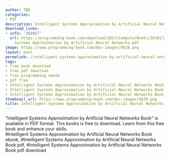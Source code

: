 ```yaml
---
author: TBD
categories:
- PDF
description: Intelligent Systems Approximation by Artificial Neural Networks Book
download_links:
- info: '261017'
  url: https://programming-book.com/download/2017/ComputerBooks/261017/Intelligent
    Systems Approximation by Artificial Neural Networks.pdf
image: https://www.programming-book.com/doc-images/9620.png
layout: post
permalink: /intelligent-systems-approximation-by-artificial-neural-networks-book.html
tags:
- free book download
- free pdf download
- free programming ebook
- pdf free
- Intelligent Systems Approximation by Artificial Neural Networks Book ebook
- Intelligent Systems Approximation by Artificial Neural Networks Book pdf
- Intelligent Systems Approximation by Artificial Neural Networks Book pdf download
thumbnail_url: https://www.programming-book.com/doc-images/9620.png
title: Intelligent Systems Approximation by Artificial Neural Networks Book
---
```


 
<div class="item-desc text-justify">
  "Intelligent Systems Approximation by Artificial Neural Networks Book" is available in PDF format. This books is free to download. Learn from this free book and enhance your skills.
  <br>
  #Intelligent Systems Approximation by Artificial Neural Networks Book ebook, #Intelligent Systems Approximation by Artificial Neural Networks Book pdf, #Intelligent Systems Approximation by Artificial Neural Networks Book pdf download
</div>